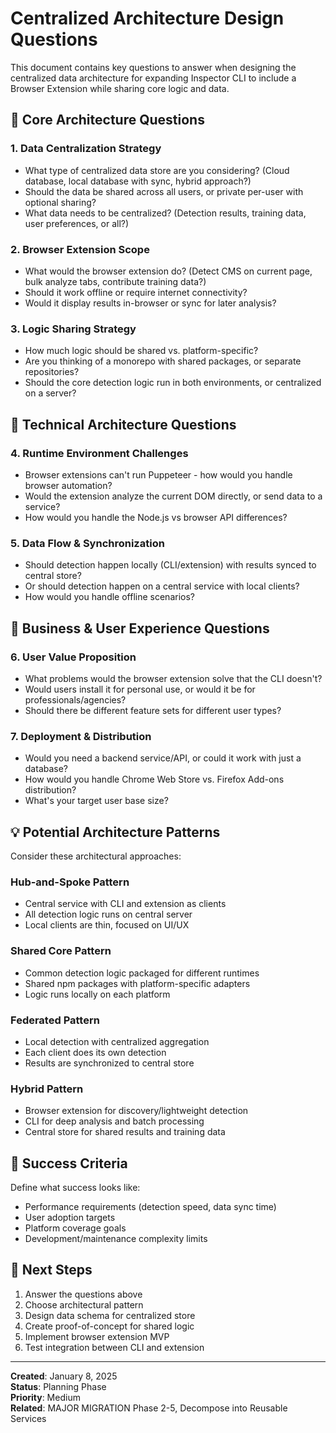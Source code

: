# Centralized Architecture Design Questions

This document contains key questions to answer when designing the centralized data architecture for expanding Inspector CLI to include a Browser Extension while sharing core logic and data.

## 🎯 Core Architecture Questions

### 1. Data Centralization Strategy
- What type of centralized data store are you considering? (Cloud database, local database with sync, hybrid approach?)
- Should the data be shared across all users, or private per-user with optional sharing?
- What data needs to be centralized? (Detection results, training data, user preferences, or all?)

### 2. Browser Extension Scope
- What would the browser extension do? (Detect CMS on current page, bulk analyze tabs, contribute training data?)
- Should it work offline or require internet connectivity?
- Would it display results in-browser or sync for later analysis?

### 3. Logic Sharing Strategy
- How much logic should be shared vs. platform-specific?
- Are you thinking of a monorepo with shared packages, or separate repositories?
- Should the core detection logic run in both environments, or centralized on a server?

## 🔧 Technical Architecture Questions

### 4. Runtime Environment Challenges
- Browser extensions can't run Puppeteer - how would you handle browser automation?
- Would the extension analyze the current DOM directly, or send data to a service?
- How would you handle the Node.js vs browser API differences?

### 5. Data Flow & Synchronization
- Should detection happen locally (CLI/extension) with results synced to central store?
- Or should detection happen on a central service with local clients?
- How would you handle offline scenarios?

## 🚀 Business & User Experience Questions

### 6. User Value Proposition
- What problems would the browser extension solve that the CLI doesn't?
- Would users install it for personal use, or would it be for professionals/agencies?
- Should there be different feature sets for different user types?

### 7. Deployment & Distribution
- Would you need a backend service/API, or could it work with just a database?
- How would you handle Chrome Web Store vs. Firefox Add-ons distribution?
- What's your target user base size?

## 💡 Potential Architecture Patterns

Consider these architectural approaches:

### Hub-and-Spoke Pattern
- Central service with CLI and extension as clients
- All detection logic runs on central server
- Local clients are thin, focused on UI/UX

### Shared Core Pattern
- Common detection logic packaged for different runtimes
- Shared npm packages with platform-specific adapters
- Logic runs locally on each platform

### Federated Pattern
- Local detection with centralized aggregation
- Each client does its own detection
- Results are synchronized to central store

### Hybrid Pattern
- Browser extension for discovery/lightweight detection
- CLI for deep analysis and batch processing
- Central store for shared results and training data

## 🎯 Success Criteria

Define what success looks like:
- Performance requirements (detection speed, data sync time)
- User adoption targets
- Platform coverage goals
- Development/maintenance complexity limits

## 📝 Next Steps

1. Answer the questions above
2. Choose architectural pattern
3. Design data schema for centralized store
4. Create proof-of-concept for shared logic
5. Implement browser extension MVP
6. Test integration between CLI and extension

---

**Created**: January 8, 2025  
**Status**: Planning Phase  
**Priority**: Medium  
**Related**: MAJOR MIGRATION Phase 2-5, Decompose into Reusable Services
